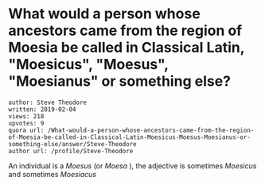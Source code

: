 # What would a person whose ancestors came from the region of Moesia be called in Classical Latin, "Moesicus", "Moesus", "Moesianus" or something else?

	author: Steve Theodore
	written: 2019-02-04
	views: 218
	upvotes: 9
	quora url: /What-would-a-person-whose-ancestors-came-from-the-region-of-Moesia-be-called-in-Classical-Latin-Moesicus-Moesus-Moesianus-or-something-else/answer/Steve-Theodore
	author url: /profile/Steve-Theodore


An individual is a _Moesus_ (or _Moesa_ ), the adjective is sometimes _Moesicus_ and sometimes _Moesiacus_ 

